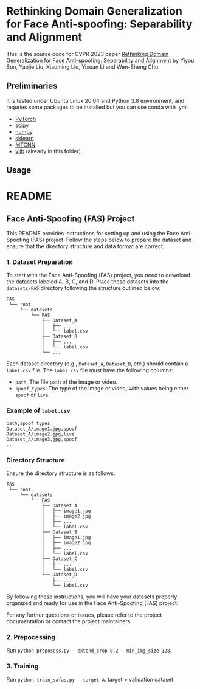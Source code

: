 # Rethinking Domain Generalization for Face Anti-spoofing: Separability and Alignment

This is the source code for CVPR 2023 paper [Rethinking Domain Generalization for Face Anti-spoofing:
Separability and Alignment](https://arxiv.org/abs/2303.13662) 
by Yiyou Sun, Yaojie Liu, Xiaoming Liu, Yixuan Li and Wen-Sheng Chu.

## Preliminaries
It is tested under Ubuntu Linux 20.04 and Python 3.8 environment, and requries some packages to be installed
but you can use conda with .yml
* [PyTorch](https://pytorch.org/)
* [scipy](https://github.com/scipy/scipy)
* [numpy](http://www.numpy.org/)
* [sklearn](https://scikit-learn.org/stable/)
* [MTCNN](https://pypi.org/project/mtcnn/)
* [ylib](https://github.com/sunyiyou/ylib) (already in this folder)

## Usage

# README

## Face Anti-Spoofing (FAS) Project

This README provides instructions for setting up and using the Face Anti-Spoofing (FAS) project. Follow the steps below to prepare the dataset and ensure that the directory structure and data format are correct.

### 1. Dataset Preparation

To start with the Face Anti-Spoofing (FAS) project, you need to download the datasets labeled A, B, C, and D. Place these datasets into the `datasets/FAS` directory following the structure outlined below:

```
FAS
 └── root
     └── datasets
         └── FAS
             ├── Dataset_A
             │   ├── ...
             │   └── label.csv
             ├── Dataset_B
             │   ├── ...
             │   └── label.csv
             └── ...
```

Each dataset directory (e.g., `Dataset_A`, `Dataset_B`, etc.) should contain a `label.csv` file. The `label.csv` file must have the following columns:

- `path`: The file path of the image or video.
- `spoof_types`: The type of the image or video, with values being either `spoof` or `live`.

### Example of `label.csv`

```
path,spoof_types
Dataset_A/image1.jpg,spoof
Dataset_A/image2.jpg,live
Dataset_A/image3.jpg,spoof
...
```

### Directory Structure

Ensure the directory structure is as follows:

```
FAS
 └── root
     └── datasets
         └── FAS
             ├── Dataset_A
             │   ├── image1.jpg
             │   ├── image2.jpg
             │   ├── ...
             │   └── label.csv
             ├── Dataset_B
             │   ├── image1.jpg
             │   ├── image2.jpg
             │   ├── ...
             │   └── label.csv
             ├── Dataset_C
             │   ├── ...
             │   └── label.csv
             └── Dataset_D
                 ├── ...
                 └── label.csv
```

By following these instructions, you will have your datasets properly organized and ready for use in the Face Anti-Spoofing (FAS) project.

For any further questions or issues, please refer to the project documentation or contact the project maintainers.

### 2. Prepocessing 

Run `python preposess.py --extend_crop 0.2 --min_img_size 128`.

### 3. Training 

Run `python train_safas.py --target A`. target = validation dataset
